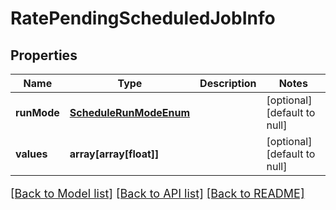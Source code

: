 # RatePendingScheduledJobInfo

## Properties
Name | Type | Description | Notes
------------ | ------------- | ------------- | -------------
**runMode** | [**ScheduleRunModeEnum**](ScheduleRunModeEnum.md) |  | [optional] [default to null]
**values** | **array[array[float]]** |  | [optional] [default to null]

[[Back to Model list]](../README.md#documentation-for-models) [[Back to API list]](../README.md#documentation-for-api-endpoints) [[Back to README]](../README.md)

<style>
     p, ul, ol, li { font-size: 18px !important;}
</style>


